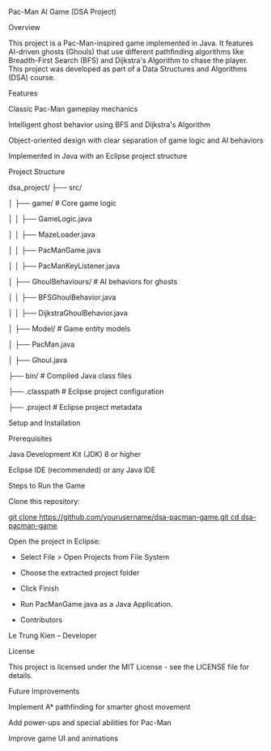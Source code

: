 Pac-Man AI Game (DSA Project)

Overview

This project is a Pac-Man-inspired game implemented in Java. It features AI-driven ghosts (Ghouls) that use different pathfinding algorithms like Breadth-First Search (BFS) and Dijkstra's Algorithm to chase the player. This project was developed as part of a Data Structures and Algorithms (DSA) course.

Features

Classic Pac-Man gameplay mechanics

Intelligent ghost behavior using BFS and Dijkstra's Algorithm

Object-oriented design with clear separation of game logic and AI behaviors

Implemented in Java with an Eclipse project structure

Project Structure

dsa_project/
├── src/

│   ├── game/                 # Core game logic

│   │   ├── GameLogic.java

│   │   ├── MazeLoader.java

│   │   ├── PacManGame.java

│   │   ├── PacManKeyListener.java

│   ├── GhoulBehaviours/      # AI behaviors for ghosts

│   │   ├── BFSGhoulBehavior.java

│   │   ├── DijkstraGhoulBehavior.java

│   ├── Model/               # Game entity models

│       ├── PacMan.java

│       ├── Ghoul.java

├── bin/                     # Compiled Java class files

├── .classpath               # Eclipse project configuration

├── .project                 # Eclipse project metadata

Setup and Installation

Prerequisites

Java Development Kit (JDK) 8 or higher

Eclipse IDE (recommended) or any Java IDE

Steps to Run the Game

Clone this repository:

[git clone https://github.com/yourusername/dsa-pacman-game.git
cd dsa-pacman-game
](https://github.com/kien2592003/DSA-PROJECT-PACMAN.git)

Open the project in Eclipse:

- Select File > Open Projects from File System

- Choose the extracted project folder

- Click Finish

- Run PacManGame.java as a Java Application.

- Contributors

Le Trung Kien – Developer

License

This project is licensed under the MIT License - see the LICENSE file for details.

Future Improvements

Implement A* pathfinding for smarter ghost movement

Add power-ups and special abilities for Pac-Man

Improve game UI and animations

